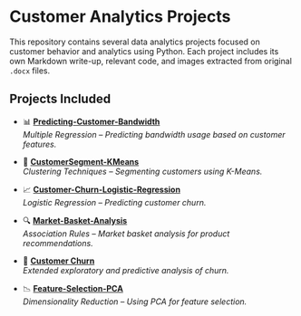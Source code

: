 # Customer Analytics Projects

This repository contains several data analytics projects focused on customer behavior and analytics using Python. Each project includes its own Markdown write-up, relevant code, and images extracted from original `.docx` files.

## Projects Included

- 📊 **[Predicting-Customer-Bandwidth](Predicting-Customer-Bandwidth)**  
  *Multiple Regression – Predicting bandwidth usage based on customer features.*  

- 🧠 **[CustomerSegment-KMeans](CustomerSegment-KMeans)**  
  *Clustering Techniques – Segmenting customers using K-Means.*  

- 📈 **[Customer-Churn-Logistic-Regression](Customer-Churn-Logistic-Regression)**  
  *Logistic Regression – Predicting customer churn.*  

- 🔍 **[Market-Basket-Analysis](Market-Basket-Analysis)**  
  *Association Rules – Market basket analysis for product recommendations.*  

- 👋 **[Customer Churn](Customer%20Churn)**  
  *Extended exploratory and predictive analysis of churn.*  

- 📉 **[Feature-Selection-PCA](Feature-Selection-PCA)**  
  *Dimensionality Reduction – Using PCA for feature selection.*  
